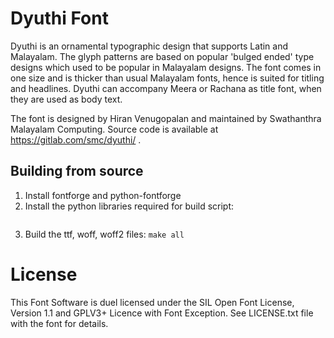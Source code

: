 
Dyuthi Font
============
Dyuthi is an ornamental typographic design that supports Latin and Malayalam. The glyph patterns are based on popular 'bulged ended' type designs which used to be popular in Malayalam designs. The font comes in one size and is thicker than usual Malayalam fonts, hence is suited for titling and headlines. Dyuthi can accompany Meera or Rachana as title font, when they are used as body text.

The font is designed by Hiran Venugopalan and maintained by Swathanthra Malayalam Computing. Source code is available at https://gitlab.com/smc/dyuthi/ .

Building from source
--------------------
1. Install fontforge and python-fontforge
2. Install the python libraries required for build script:
   ```   pip install -r tools/requirements.txt
    ```
3. Build the ttf, woff, woff2 files:
  ```make all```

License
=======
This Font Software is duel licensed under the SIL Open Font License, Version 1.1 and GPLV3+ Licence with Font Exception.
See LICENSE.txt file with the font for details.
